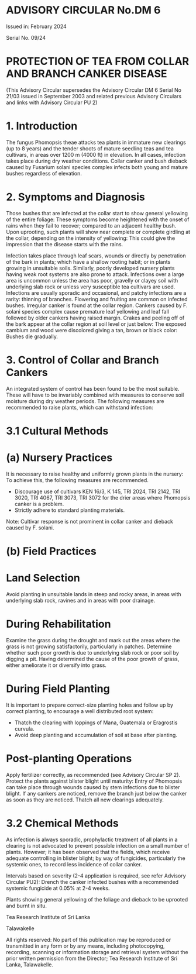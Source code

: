# ADVISORY CIRCULAR No.DM 6

Issued in: February 2024

Serial No. 09/24

# PROTECTION OF TEA FROM COLLAR AND BRANCH CANKER DISEASE

(This Advisory Circular supersedes the Advisory Circular DM 6 Serial No 21/03 issued in September 2003 and related previous Advisory Circulars and links with Advisory Circular PU 2)

# 1. Introduction

The fungus Phomopsis theae attacks tea plants in immature new clearings (up to 8 years) and the tender shoots of mature seedling teas and tea cultivars, in areas over 1200 m (4000 ft) in elevation. In all cases, infection takes place during dry weather conditions. Collar canker and bush dieback caused by Fusarium solani species complex infects both young and mature bushes regardless of elevation.

# 2. Symptoms and Diagnosis

Those bushes that are infected at the collar start to show general yellowing of the entire foliage: These symptoms become heightened with the onset of rains when they fail to recover; compared to an adjacent healthy bush. Upon uprooting, such plants will show near complete or complete girdling at the collar, depending on the intensity of yellowing: This could give the impression that the disease starts with the rains.

Infection takes place through leaf scars, wounds or directly by penetration of the bark in plants; which have a shallow rooting habit; or in plants growing in unsuitable soils. Similarly, poorly developed nursery plants having weak root systems are also prone to attack. Infections over a large area is uncommon unless the area has poor, gravelly or clayey soil with underlying slab rock or unless very susceptible tea cultivars are used. Infections are usually sporadic and occasional, and patchy infections are a rarity: thinning of branches. Flowering and fruiting are common on infected bushes. Irregular canker is found at the collar region. Cankers caused by F. solani species complex cause premature leaf yellowing and leaf fall followed by older cankers having raised margin. Crakes and peeling off of the bark appear at the collar region at soil level or just below: The exposed cambium and wood were discolored giving a tan, brown or black color: Bushes die gradually.

# 3. Control of Collar and Branch Cankers

An integrated system of control has been found to be the most suitable. These will have to be invariably combined with measures to conserve soil moisture during dry weather periods. The following measures are recommended to raise plants, which can withstand infection:

# 3.1 Cultural Methods

# (a) Nursery Practices

It is necessary to raise healthy and uniformly grown plants in the nursery: To achieve this, the following measures are recommended.

- Discourage use of cultivars KEN 16/3, K 145, TRI 2024, TRI 2142, TRI 3020, TRI 4067, TRI 3073, TRI 3072 for the drier areas where Phomopsis canker is a problem.
- Strictly adhere to standard planting materials.

Note: Cultivar response is not prominent in collar canker and dieback caused by F. solani.
# (b) Field Practices

# Land Selection

Avoid planting in unsuitable lands in steep and rocky areas, in areas with underlying slab rock, ravines and in areas with poor drainage.

# During Rehabilitation

Examine the grass during the drought and mark out the areas where the grass is not growing satisfactorily, particularly in patches. Determine whether such poor growth is due to underlying slab rock or poor soil by digging a pit. Having determined the cause of the poor growth of grass, either ameliorate it or diversify into grass.

# During Field Planting

It is important to prepare correct-size planting holes and follow up by correct planting, to encourage a well distributed root system:

- Thatch the clearing with loppings of Mana, Guatemala or Eragrostis curvula.
- Avoid deep planting and accumulation of soil at base after planting.

# Post-planting Operations

Apply fertilizer correctly, as recommended (see Advisory Circular SP 2). Protect the plants against blister blight until maturity: Entry of Phomopsis can take place through wounds caused by stem infections due to blister blight. If any cankers are noticed, remove the branch just below the canker as soon as they are noticed. Thatch all new clearings adequately.

# 3.2 Chemical Methods

As infection is always sporadic, prophylactic treatment of all plants in a clearing is not advocated to prevent possible infection on a small number of plants. However; it has been observed that the fields, which receive adequate controlling in blister blight; by way of fungicides, particularly the systemic ones, to record less incidence of collar canker.

Intervals based on severity (2-4 application is required, see refer Advisory Circular PU2): Drench the canker infected bushes with a recommended systemic fungicide at 0.05% at 2-4 weeks.

Plants showing general yellowing of the foliage and dieback to be uprooted and burnt in situ.

Tea Research Institute of Sri Lanka

Talawakelle


All rights reserved: No part of this publication may be reproduced or transmitted in any form or by any means, including photocopying, recording, scanning or information storage and retrieval system without the prior written permission from the Director; Tea Research Institute of Sri Lanka, Talawakelle.